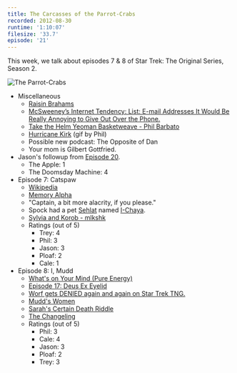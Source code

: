 ```yaml
---
title: The Carcasses of the Parrot-Crabs
recorded: 2012-08-30
runtime: '1:10:07'
filesize: '33.7'
episode: '21'
---
```


This week, we talk about episodes 7 & 8 of Star Trek: The Original Series, Season 2.

![The Parrot-Crabs](https://jawgrind.s3.amazonaws.com/Jawgrind-Episode-21.jpg)

- Miscellaneous
    - [Raisin Brahams](http://www.youtube.com/watch?v=kKgBdrsqvjs)
    - [McSweeney&rsquo;s Internet Tendency: List: E-mail Addresses It Would Be Really Annoying to Give Out Over the Phone.](http://www.mcsweeneys.net/articles/e-mail-addresses-it-would-be-really-annoying-to-give-out-over-the-phone)
    - [Take the Helm Yeoman Basketweave - Phil Barbato](http://philbarbato.bandcamp.com/track/take-the-helm-yeoman-basketweave)
    - [Hurricane Kirk](http://i47.tinypic.com/f09jfd.gif) (gif by Phil)
    - Possible new podcast: The Opposite of Dan
    - Your mom is Gilbert Gottfried.
- Jason's followup from [Episode 20](/20).
    - The Apple: 1
    - The Doomsday Machine: 4
- Episode 7: Catspaw
    - [Wikipedia](http://en.wikipedia.org/wiki/Catspaw_(Star_Trek:_The_Original_Series))
    - [Memory Alpha](http://en.memory-alpha.org/wiki/Catspaw_(episode))
    - "Captain, a bit more alacrity, if you please."
    - Spock had a pet [Sehlat](http://en.memory-alpha.org/wiki/Sehlat) named [I-Chaya](http://en.memory-alpha.org/wiki/I-Chaya).
    - [Sylvia and Korob - mlkshk](https://mltshp.com/p/HGS9)
    - Ratings (out of 5)
        - Trey: 4
        - Phil: 3
        - Jason: 3
        - Ploaf: 2
        - Cale: 1
- Episode 8: I, Mudd
    - [What's on Your Mind (Pure Energy)](http://en.wikipedia.org/wiki/What%27s_on_Your_Mind_(Pure_Energy))
    - [Episode 17: Deus Ex Eyelid](/17)
    - [Worf gets DENIED again and again on Star Trek TNG.](http://www.youtube.com/watch?v=edflm7Hh3hs)
    - [Mudd's Women](/7)
    - [Sarah's Certain Death Riddle](http://www.youtube.com/watch?v=2dgmgub8mHw)
    - [The Changeling](/19)
    - Ratings (out of 5)
        - Phil: 3
        - Cale: 4
        - Jason: 3
        - Ploaf: 2
        - Trey: 3
